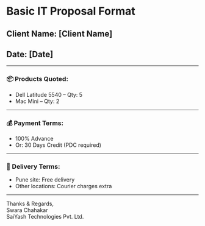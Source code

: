 # Basic IT Proposal Format

## Client Name: [Client Name]
## Date: [Date]

---

### 📦 Products Quoted:
- Dell Latitude 5540 – Qty: 5
- Mac Mini – Qty: 2

---

### 💰 Payment Terms:
- 100% Advance  
- Or: 30 Days Credit (PDC required)

---

### 🚚 Delivery Terms:
- Pune site: Free delivery  
- Other locations: Courier charges extra

---

Thanks & Regards,  
Swara Chahakar  
SaiYash Technologies Pvt. Ltd.
